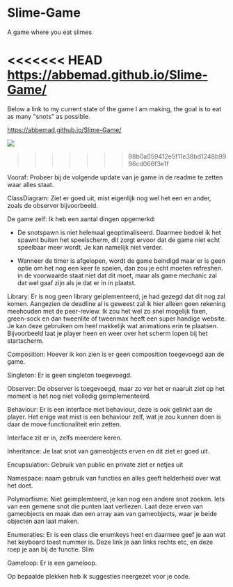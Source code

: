 # Slime-Game
A game where you eat slimes

<<<<<<< HEAD
https://abbemad.github.io/Slime-Game/
=======
Below a link to my current state of the game I am making, the goal is to eat as many "snots" as possible.

https://abbemad.github.io/Slime-Game/

![](https://github.com/abbemad/Slime-Game/blob/master/Klassendiagram-Slime.jpg)
>>>>>>> 98b0a059412e5f11e38bd1248b9996cd066f3e1f

Vooraf:
Probeer bij de volgende update van je game in de readme te zetten waar alles staat.

ClassDiagram:
Ziet er goed uit, mist eigenlijk nog wel het een en ander, zoals de observer bijvoorbeeld.

De game zelf:
Ik heb een aantal dingen opgemerkd:
- De snotspawn is niet helemaal geoptimaliseerd. Daarmee bedoel ik het spawnt buiten het speelscherm, dit zorgt ervoor dat de game niet echt speelbaar meer wordt. Je kan namelijk niet verder.

- Wanneer de timer is afgelopen, wordt de game beindigd maar er is geen optie om het nog een keer te spelen, dan zou je echt moeten refreshen. in de voorwaarde staat niet dat dit moet, maar als game mechanic zal dat wel gaaf zijn als je dat er in in plaatst.

Library: 
Er is nog geen library geiplementeerd, je had gezegd dat dit nog zal komen. Aangezien de deadline al is geweest zal ik hier alleen geen rekening meehouden met de peer-review. Ik zou het wel zo snel mogelijk fixen, green-sock en dan tweenlite of tweenmax heeft een super handige website. Je kan deze gebruiken om heel makkelijk wat animations erin te plaatsen. Bijvoorbeeld laat je player heen en weer over het scherm lopen bij het startscherm.

Composition:
Hoever ik kon zien is er geen composition toegevoegd aan de game.

Singleton: 
Er is geen singleton toegevoegd.

Observer:
De observer is toegevoegd, maar zo ver het er naaruit ziet op het moment is het nog niet volledig geimplementeerd.

Behaviour:
Er is een interface met behaviour, deze is ook gelinkt aan de player. Het enige wat mist is een behaviour zelf, wat je zou kunnen doen is daar de move functionaliteit erin zetten. 

Interface zit er in, zelfs meerdere keren.

Inheritance:
Je laat snot van gameobjects erven en dit ziet er goed uit.

Encupsulation:
Gebruik van public en private ziet er netjes uit

Namespace:
naam gebruik van functies en alles geeft helderheid over wat het doet.

Polymorfisme:
Niet geimplemteerd, je kan nog een andere snot zoeken. Iets van een gemene snot die punten laat verliezen. Laat deze erven van gameobjects en maak dan een array aan van gameobjects, waar je beide objecten aan laat maken.

Enumeraties:
Er is een class die enumkeys heet en daarmee geef je aan wat het keyboard toest nummer is. Deze link je aan links rechts etc, en deze roep je aan bij de functie. Slim

Gameloop:
Er is een gameloop.

Op bepaalde plekken heb ik suggesties neergezet voor je code.